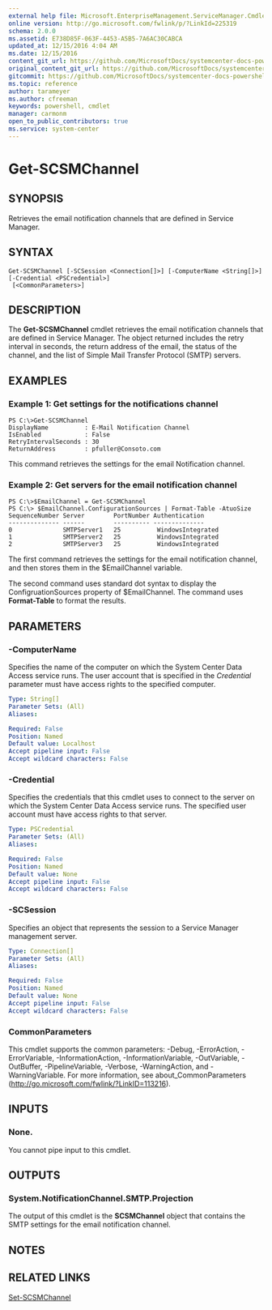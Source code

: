 ```yaml
---
external help file: Microsoft.EnterpriseManagement.ServiceManager.Cmdlets.dll-Help.xml
online version: http://go.microsoft.com/fwlink/p/?LinkId=225319
schema: 2.0.0
ms.assetid: E738D85F-063F-4453-A5B5-7A6AC30CABCA
updated_at: 12/15/2016 4:04 AM
ms.date: 12/15/2016
content_git_url: https://github.com/MicrosoftDocs/systemcenter-docs-powershell/blob/master/systemcenter-cmdlets/SystemCenter2016/ServiceManager/vlatest/Get-SCSMChannel.md
original_content_git_url: https://github.com/MicrosoftDocs/systemcenter-docs-powershell/blob/master/systemcenter-cmdlets/SystemCenter2016/ServiceManager/vlatest/Get-SCSMChannel.md
gitcommit: https://github.com/MicrosoftDocs/systemcenter-docs-powershell/blob/7df4508c7b907a214e6a8eca76037b06065ef078/systemcenter-cmdlets/SystemCenter2016/ServiceManager/vlatest/Get-SCSMChannel.md
ms.topic: reference
author: tarameyer
ms.author: cfreeman
keywords: powershell, cmdlet
manager: carmonm
open_to_public_contributors: true
ms.service: system-center
---
```


# Get-SCSMChannel

## SYNOPSIS
Retrieves the email notification channels that are defined in Service Manager.

## SYNTAX

```
Get-SCSMChannel [-SCSession <Connection[]>] [-ComputerName <String[]>] [-Credential <PSCredential>]
 [<CommonParameters>]
```

## DESCRIPTION
The **Get-SCSMChannel** cmdlet retrieves the email notification channels that are defined in Service Manager.
The object returned includes the retry interval in seconds, the return address of the email, the status of the channel, and the list of Simple Mail Transfer Protocol (SMTP) servers.

## EXAMPLES

### Example 1: Get settings for the notifications channel
```
PS C:\>Get-SCSMChannel
DisplayName          : E-Mail Notification Channel
IsEnabled            : False
RetryIntervalSeconds : 30
ReturnAddress        : pfuller@Consoto.com
```

This command retrieves the settings for the email Notification channel.

### Example 2: Get servers for the email notification channel
```
PS C:\>$EmailChannel = Get-SCSMChannel
PS C:\> $EmailChannel.ConfigurationSources | Format-Table -AtuoSize
SequenceNumber Server        PortNumber Authentication
-------------- ------        ---------- --------------
0              SMTPServer1   25          WindowsIntegrated
1              SMTPServer2   25          WindowsIntegrated
2              SMTPServer3   25          WindowsIntegrated
```

The first command retrieves the settings for the email notification channel, and then stores them in the $EmailChannel variable.

The second command uses standard dot syntax to display the ConfigruationSources property of $EmailChannel.
The command uses **Format-Table** to format the results.

## PARAMETERS

### -ComputerName
Specifies the name of the computer on which the System Center Data Access service runs.
The user account that is specified in the *Credential* parameter must have access rights to the specified computer.

```yaml
Type: String[]
Parameter Sets: (All)
Aliases: 

Required: False
Position: Named
Default value: Localhost
Accept pipeline input: False
Accept wildcard characters: False
```

### -Credential
Specifies the credentials that this cmdlet uses to connect to the server on which the System Center Data Access service runs.
The specified user account must have access rights to that server.

```yaml
Type: PSCredential
Parameter Sets: (All)
Aliases: 

Required: False
Position: Named
Default value: None
Accept pipeline input: False
Accept wildcard characters: False
```

### -SCSession
Specifies an object that represents the session to a Service Manager management server.

```yaml
Type: Connection[]
Parameter Sets: (All)
Aliases: 

Required: False
Position: Named
Default value: None
Accept pipeline input: False
Accept wildcard characters: False
```

### CommonParameters
This cmdlet supports the common parameters: -Debug, -ErrorAction, -ErrorVariable, -InformationAction, -InformationVariable, -OutVariable, -OutBuffer, -PipelineVariable, -Verbose, -WarningAction, and -WarningVariable. For more information, see about_CommonParameters (http://go.microsoft.com/fwlink/?LinkID=113216).

## INPUTS

### None.
You cannot pipe input to this cmdlet.

## OUTPUTS

### System.NotificationChannel.SMTP.Projection
The output of this cmdlet is the **SCSMChannel** object that contains the SMTP settings for the email notification channel.

## NOTES

## RELATED LINKS

[Set-SCSMChannel](xref:SystemCenter2016/ServiceManager/vlatest/Set-SCSMChannel.md)

